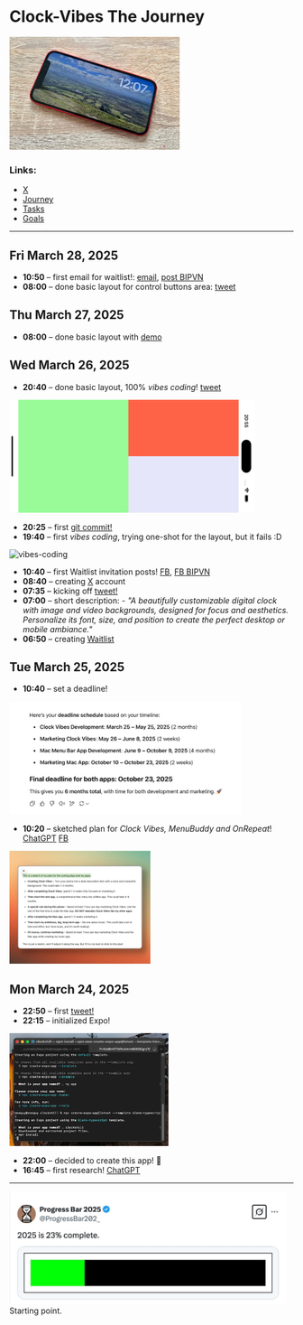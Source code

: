 # Clock-Vibes The Journey

<img src="./images/simple-demo.jpg" alt="simple-demo" height="200">

### Links:
- [X](https://x.com/clockvibes)
- [Journey](https://zii.one/clock-vibes-journey)
- [Tasks](https://github.com/OneQuy/onequy-public/blob/main/projects/clock-vibes/tasks.md)
- [Goals](https://github.com/OneQuy/onequy-public/blob/main/projects/clock-vibes/goals.md)
_________


## Fri March 28, 2025
- **10:50** – first email for waitlist!: [email](https://mail.google.com/mail/u/0/popout?ver=k9e5f2ay6ml1&cat=clock%20vibes&qid=4947F365-DCF4-48DF-AA04-58777B25FFDB&search=cat&th=%23thread-a%3Ar1181319981443642088%7Cmsg-a%3Ar-1132157535526419025&cvid=1), [post BIPVN](https://www.facebook.com/groups/1569314343856132/?multi_permalinks=1823287121792185&hoisted_section_header_type=recently_seen)
- **08:00** – done basic layout for control buttons area: [tweet](https://x.com/onequy/status/1905428172558270839)

## Thu March 27, 2025
- **08:00** – done basic layout with [demo](https://x.com/onequy/status/1905062296873062582)

## Wed March 26, 2025
- **20:40** – done basic layout, 100% *vibes coding*! [tweet](https://x.com/onequy/status/1904893194581774671)
<img src="./images/basic-layout.png" alt="basic-layout" height="200">

- **20:25** – first [git commit!](https://github.com/OneQuy/clockvibes/commit/0b669faebfab970b2d9dca060582e38fbb56bc25)
- **19:40** – first *vibes coding*, trying one-shot for the layout, but it fails :D
<img src="https://pbs.twimg.com/media/Gm-DqbybYAM4AoJ?format=jpg&name=medium" alt="vibes-coding" height="200">

- **10:40** – first Waitlist invitation posts! [FB](https://www.facebook.com/share/p/1FQcUvwkQB/), [FB BIPVN](https://www.facebook.com/share/p/1Dc5yZHdbS/)
- **08:40** – creating [X](https://x.com/clockvibes) account
- **07:35** – kicking off [tweet!](https://x.com/onequy/status/1904694235137532186)
- **07:00** – short description: - *"A beautifully customizable digital clock with image and video backgrounds, designed for focus and aesthetics. Personalize its font, size, and position to create the perfect desktop or mobile ambiance."*
- **06:50** – creating [Waitlist](https://forms.gle/XTMwD9aQvrBLfBX78)

## Tue March 25, 2025
- **10:40** – set a deadline!
<img src="./images/deadlines.jpg" alt="deadlines" height="200">

- **10:20** – sketched plan for *Clock Vibes, MenuBuddy and OnRepeat*! [ChatGPT](https://chatgpt.com/share/67e2293b-3764-8002-9ada-db35f39623fd) [FB](https://www.facebook.com/share/p/1LDf4mfvy8/?mibextid=wwXIfr)
<img src="./images/sketched-plan.jpg" alt="sketched-plan" height="200">

## Mon March 24, 2025
- **22:50** – first [tweet!](https://x.com/onequy/status/1904199117225775266)
- **22:15** – initialized Expo!
<img src="./images/expo-init.jpg" alt="expo-init" height="200">

- **22:00** – decided to create this app! 🚀
- **16:45** – first research! [ChatGPT](https://chatgpt.com/share/67e12997-1fe4-8002-ab76-5ac3177fa2f8)
_________

<img src="./images/starting-point.jpg" alt="starting-point" height="200">
Starting point.
